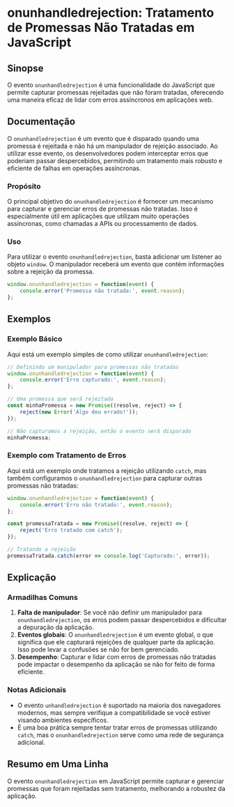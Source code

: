 <!--
Meta Description: # onunhandledrejection: Tratamento de Promessas Não Tratadas em JavaScript ## Sinopse O evento `onunhandledrejection` é uma funcionalidade do JavaScri...
Meta Keywords: onunhandledrejection, não, que, evento, promessas
-->

# onunhandledrejection: Tratamento de Promessas Não Tratadas em JavaScript

## Sinopse
O evento `onunhandledrejection` é uma funcionalidade do JavaScript que permite capturar promessas rejeitadas que não foram tratadas, oferecendo uma maneira eficaz de lidar com erros assíncronos em aplicações web.

## Documentação
O `onunhandledrejection` é um evento que é disparado quando uma promessa é rejeitada e não há um manipulador de rejeição associado. Ao utilizar esse evento, os desenvolvedores podem interceptar erros que poderiam passar despercebidos, permitindo um tratamento mais robusto e eficiente de falhas em operações assíncronas.

### Propósito
O principal objetivo do `onunhandledrejection` é fornecer um mecanismo para capturar e gerenciar erros de promessas não tratadas. Isso é especialmente útil em aplicações que utilizam muito operações assíncronas, como chamadas a APIs ou processamento de dados.

### Uso
Para utilizar o evento `onunhandledrejection`, basta adicionar um listener ao objeto `window`. O manipulador receberá um evento que contém informações sobre a rejeição da promessa.

```javascript
window.onunhandledrejection = function(event) {
    console.error('Promessa não tratada:', event.reason);
};
```

## Exemplos
### Exemplo Básico
Aqui está um exemplo simples de como utilizar `onunhandledrejection`:

```javascript
// Definindo um manipulador para promessas não tratadas
window.onunhandledrejection = function(event) {
    console.error('Erro capturado:', event.reason);
};

// Uma promessa que será rejeitada
const minhaPromessa = new Promise((resolve, reject) => {
    reject(new Error('Algo deu errado!'));
});

// Não capturamos a rejeição, então o evento será disparado
minhaPromessa;
```

### Exemplo com Tratamento de Erros
Aqui está um exemplo onde tratamos a rejeição utilizando `catch`, mas também configuramos o `onunhandledrejection` para capturar outras promessas não tratadas:

```javascript
window.onunhandledrejection = function(event) {
    console.error('Erro não tratado:', event.reason);
};

const promessaTratada = new Promise((resolve, reject) => {
    reject('Erro tratado com catch');
});

// Tratando a rejeição
promessaTratada.catch(error => console.log('Capturado:', error));
```

## Explicação
### Armadilhas Comuns
1. **Falta de manipulador**: Se você não definir um manipulador para `onunhandledrejection`, os erros podem passar despercebidos e dificultar a depuração da aplicação.
2. **Eventos globais**: O `onunhandledrejection` é um evento global, o que significa que ele capturará rejeições de qualquer parte da aplicação. Isso pode levar a confusões se não for bem gerenciado.
3. **Desempenho**: Capturar e lidar com erros de promessas não tratadas pode impactar o desempenho da aplicação se não for feito de forma eficiente.

### Notas Adicionais
- O evento `unhandledrejection` é suportado na maioria dos navegadores modernos, mas sempre verifique a compatibilidade se você estiver visando ambientes específicos.
- É uma boa prática sempre tentar tratar erros de promessas utilizando `catch`, mas o `onunhandledrejection` serve como uma rede de segurança adicional.

## Resumo em Uma Linha
O evento `onunhandledrejection` em JavaScript permite capturar e gerenciar promessas que foram rejeitadas sem tratamento, melhorando a robustez da aplicação.